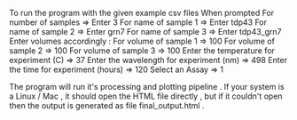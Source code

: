 To run the program with the given example csv files 
When prompted 
For number of samples => Enter 3 
For name of sample 1 => Enter tdp43
For name of sample 2 => Enter grn7
For name of sample 3 => Enter tdp43_grn7
Enter volumes accordingly : 
For volume of sample 1 => 100
For volume of sample 2 => 100
For volume of sample 3 => 100
Enter the temperature for experiment (C) => 37
Enter the wavelength for experiment (nm) => 498
Enter the time for experiment (hours) => 120
Select an Assay => 1


The program will run it's processing and plotting pipeline . If your system is a Linux / Mac , it should open the HTML file directly , but if it couldn't open then the output is generated as file final_output.html .

